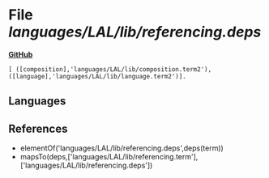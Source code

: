 # File _languages/LAL/lib/referencing.deps_
**[GitHub](https://github.com/softlang/yas/blob/master/languages/LAL/lib/referencing.deps)**
```
[ ([composition],'languages/LAL/lib/composition.term2'), ([language],'languages/LAL/lib/language.term2')].
```

## Languages

## References
* elementOf('languages/LAL/lib/referencing.deps',deps(term))
* mapsTo(deps,['languages/LAL/lib/referencing.term'],['languages/LAL/lib/referencing.deps'])
